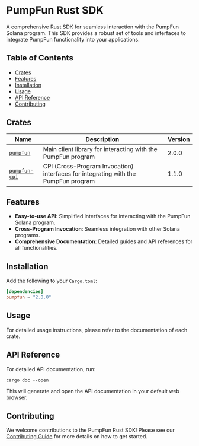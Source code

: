 # PumpFun Rust SDK

A comprehensive Rust SDK for seamless interaction with the PumpFun Solana program. This SDK provides a robust set of tools and interfaces to integrate PumpFun functionality into your applications.

## Table of Contents

- [Crates](#crates)
- [Features](#features)
- [Installation](#installation)
- [Usage](#usage)
- [API Reference](#api-reference)
- [Contributing](#contributing)

## Crates

| Name                                  | Description                                                                        | Version |
| ------------------------------------- | ---------------------------------------------------------------------------------- | ------- |
| [`pumpfun`](./crates/pumpfun)         | Main client library for interacting with the PumpFun program                       | 2.0.0   |
| [`pumpfun-cpi`](./crates/pumpfun-cpi) | CPI (Cross-Program Invocation) interfaces for integrating with the PumpFun program | 1.1.0   |

## Features

- **Easy-to-use API**: Simplified interfaces for interacting with the PumpFun Solana program.
- **Cross-Program Invocation**: Seamless integration with other Solana programs.
- **Comprehensive Documentation**: Detailed guides and API references for all functionalities.

## Installation

Add the following to your `Cargo.toml`:

```toml
[dependencies]
pumpfun = "2.0.0"
```

## Usage

For detailed usage instructions, please refer to the documentation of each crate.

## API Reference

For detailed API documentation, run:

```
cargo doc --open
```

This will generate and open the API documentation in your default web browser.

## Contributing

We welcome contributions to the PumpFun Rust SDK! Please see our [Contributing Guide](CONTRIBUTING.md) for more details on how to get started.
